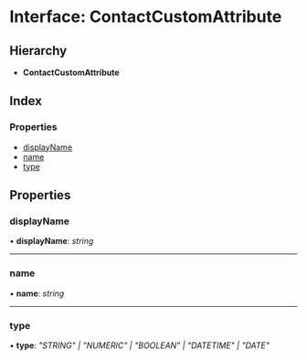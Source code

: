 # Interface: ContactCustomAttribute

## Hierarchy

- **ContactCustomAttribute**

## Index

### Properties

- [displayName](contactcustomattribute.md#displayname)
- [name](contactcustomattribute.md#name)
- [type](contactcustomattribute.md#type)

## Properties

### <a id="displayname" name="displayname"></a> displayName

• **displayName**: _string_

---

### <a id="name" name="name"></a> name

• **name**: _string_

---

### <a id="type" name="type"></a> type

• **type**: _"STRING" | "NUMERIC" | "BOOLEAN" | "DATETIME" | "DATE"_

